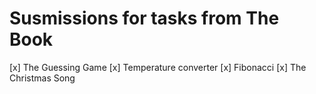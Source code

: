 # Susmissions for tasks from The Book

[x] The Guessing Game
[x] Temperature converter
[x] Fibonacci
[x] The Christmas Song
